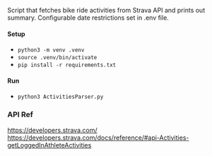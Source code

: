Script that fetches bike ride activities from Strava API and prints out summary.
Configurable date restrictions set in .env file.

#### Setup

- `python3 -m venv .venv`
- `source .venv/bin/activate`
- `pip install -r requirements.txt`

#### Run
- `python3 ActivitiesParser.py`

### API Ref
https://developers.strava.com/
https://developers.strava.com/docs/reference/#api-Activities-getLoggedInAthleteActivities
